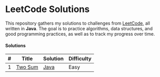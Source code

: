 # LeetCode Solutions

This repository gathers my solutions to challenges from [LeetCode](https://leetcode.com/problemset/), all written in **Java**. The goal is to practice algorithms, data structures, and good programming practices, as well as to track my progress over time.

#### Solutions

| # | Title | Solution | Difficulty |
|---|-------|----------|-------------|
| 1 | [Two Sum](https://leetcode.com/problems/two-sum/description/) | [Java](src/com/github/olvmat/leetcodesolutions/TwoSum.java) | Easy |
